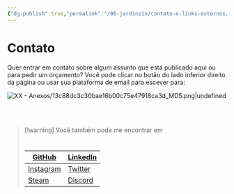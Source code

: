 ```yaml
---
{"dg-publish":true,"permalink":"/06-jardinzin/contato-e-links-externos/","created":"2023-05-15T12:05:01.850-03:00","updated":"2023-05-30T15:48:26.249-03:00"}
---
```


# Contato

Quer entrar em contato sobre algum assunto que está publicado aqui ou para pedir um orçamento?
Você pode clicar no botão do lado inferior direito da página ou usar sua plataforma de email para escever para: 

![XX - Anexos/13c88dc3c30bae16b00c75e47918ca3d_MD5.png|undefined](/img/user/XX%20-%20Anexos/13c88dc3c30bae16b00c75e47918ca3d_MD5.png)



<br><br>
> [!warning] Você também pode me encontrar em
> # 
> | [GitHub](https://github.com/eibarracuda) | [LinkedIn](https://www.linkedin.com/in/martasafaneta/) |
> | ---- | ---- |
> | [Instagram](https://www.instagram.com/eibarracuda/) | [Twitter](https://twitter.com/eibarracuda)|
> | [Steam](https://steamcommunity.com/id/eibarracuda) | [Discord](https://discord.com/users/175446804274479105) |
